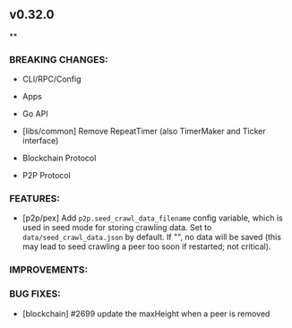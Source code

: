## v0.32.0

**

### BREAKING CHANGES:

* CLI/RPC/Config

* Apps

* Go API
- [libs/common] Remove RepeatTimer (also TimerMaker and Ticker interface)

* Blockchain Protocol

* P2P Protocol

### FEATURES:
- [p2p/pex] Add `p2p.seed_crawl_data_filename` config variable, which is used
  in seed mode for storing crawling data. Set to `data/seed_crawl_data.json` by
  default. If "", no data will be saved (this may lead to seed crawling a peer
  too soon if restarted; not critical).

### IMPROVEMENTS:

### BUG FIXES:

- [blockchain] \#2699 update the maxHeight when a peer is removed
